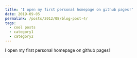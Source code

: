 ```yaml
---
title: 'I open my first personal homepage on github pages!'
date: 2019-09-05
permalink: /posts/2012/08/blog-post-4/
tags:
  - cool posts
  - category1
  - category2
---
```


I open my first personal homepage on github pages!
